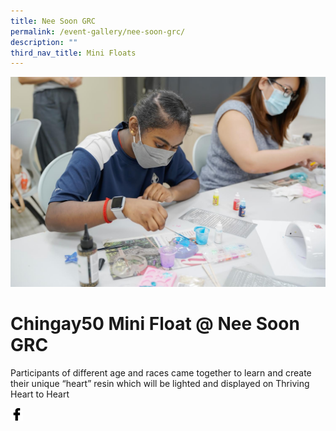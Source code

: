 ```yaml
---
title: Nee Soon GRC
permalink: /event-gallery/nee-soon-grc/
description: ""
third_nav_title: Mini Floats
---
```


![](/images/Event%20Gallery/chingay50-mini-float-@-nee-soon-grc-2.jpeg)
# **Chingay50 Mini Float @ Nee Soon GRC**

Participants of different age and races came together to learn and create their unique “heart” resin which will be lighted and displayed on Thriving Heart to Heart

<a href="http://www.facebook.com/sharer.php?u=http://www.chingay.gov.sg/image/event-gallery/chingay50-mini-float-@-nee-soon-grc" style="float:left;">
	<img src="/images/facebook.png" style="width:auto;height:20px;">
</a>
